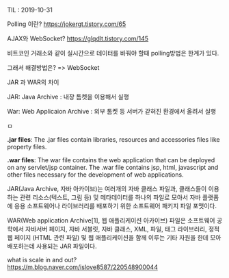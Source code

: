TIL : 2019-10-31

Polling 이란?  https://jokergt.tistory.com/65 

AJAX와 WebSocket? https://glqdlt.tistory.com/145 

비트코인 거래소와 같이 실시간으로 데이터를 바꿔야 할때 polling방법은 한계가 있다.

그래서 해결방법은? => WebSocket



JAR 과 WAR의 차이

JAR:  Java Archive : 내장 톰켓을 이용해서 실행

War: Web Applicaion Archive : 외부 톰켓 등 서버가 갇혀진 환경에서 올려서 실행

ㅁ

**.jar files**: The .jar files contain libraries, resources and accessories files like property files.



**.war files**: The war file contains the web application that can be deployed on any servlet/jsp container. The .war file contains jsp, html, javascript and other files necessary for the development of web applications.

JAR(Java Archive, 자바 아카이브)는 여러개의 자바 클래스 파일과, 클래스들이 이용하는 관련 리소스(텍스트, 그림 등) 및 메타데이터를 하나의 파일로 모아서 자바 플랫폼에 응용 소프트웨어나 라이브러리를 배포하기 위한 소프트웨어 패키지 파일 포맷이다.



WAR(Web application Archive[1], 웹 애플리케이션 아카이브) 파일은 소프트웨어 공학에서 자바서버 페이지, 자바 서블릿, 자바 클래스, XML, 파일, 태그 라이브러리, 정적 웹 페이지 (HTML 관련 파일) 및 웹 애플리케이션을 함께 이루는 기타 자원을 한데 모아 배포하는데 사용되는 JAR 파일이다.



what is scale in and out?  https://m.blog.naver.com/islove8587/220548900044 